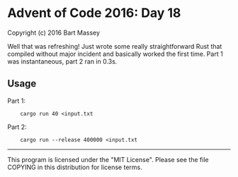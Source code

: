 # Advent of Code 2016: Day 18
Copyright (c) 2016 Bart Massey

Well that was refreshing! Just wrote some really
straightforward Rust that compiled without major incident
and basically worked the first time. Part 1 was
instantaneous, part 2 ran in 0.3s.

## Usage

Part 1:

        cargo run 40 <input.txt

Part 2:

        cargo run --release 400000 <input.txt

---

This program is licensed under the "MIT License".
Please see the file COPYING in this distribution
for license terms.
